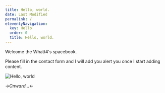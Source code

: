 ```yaml
---
title: Hello, world.
date: Last Modified 
permalink: /
eleventyNavigation:
  key: Hello 
  order: 0
  title: Hello, world.
---
```

Welcome the Whatt4's spacebook. 

Please fill in the contact form and I will add you alert you once I start adding content. 

![Hello, world](/content/images/hello.jpg)

->*Onward...*<-



